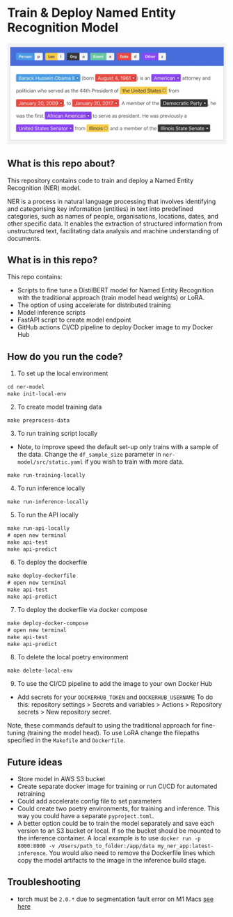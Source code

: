 # Train & Deploy Named Entity Recognition Model

<p align="center">
  <img src="images/ner_example.jpeg" />
</p>


## What is this repo about?
This repository contains code to train and deploy a Named Entity Recognition (NER) model. 


NER is a process in natural language processing that involves identifying and categorising key information (entities) in text into predefined categories, such as names of people, organisations, locations, dates, and other specific data. It enables the extraction of structured information from unstructured text, facilitating data analysis and machine understanding of documents.


## What is in this repo?
This repo contains:

- Scripts to fine tune a DistilBERT model for Named Entity Recognition with the traditional approach (train model head weights) or LoRA.
- The option of using accelerate for distributed training
- Model inference scripts
- FastAPI script to create model endpoint
- GitHub actions CI/CD pipeline to deploy Docker image to my Docker Hub 


## How do you run the code?

1. To set up the local environment

```
cd ner-model
make init-local-env
```

2. To create model training data

```
make preprocess-data
```

3. To run training script locally
- Note, to improve speed the default set-up only trains with a sample of the data. Change the `df_sample_size` parameter in `ner-model/src/static.yaml` if you wish to train with more data.
```
make run-training-locally
```

4. To run inference locally
```
make run-inference-locally
```

5. To run the API locally
```
make run-api-locally
# open new terminal
make api-test
make api-predict
```

6. To deploy the dockerfile

```
make deploy-dockerfile
# open new terminal
make api-test
make api-predict
```

7. To deploy the dockerfile via docker compose
```
make deploy-docker-compose
# open new terminal
make api-test
make api-predict
```

8. To delete the local poetry environment
```
make delete-local-env
```

9. To use the CI/CD pipeline to add the image to your own Docker Hub

- Add secrets for your `DOCKERHUB_TOKEN` and `DOCKERHUB_USERNAME` 
To do this: repository settings > Secrets and variables > Actions > Repository secrets > New repository secret. 

Note, these commands default to using the traditional approach for fine-tuning (training the model head). To use LoRA change the filepaths specified in the `Makefile` and `Dockerfile`.

## Future ideas
- Store model in AWS S3 bucket
- Create separate docker image for training or run CI/CD for automated retraining
- Could add accelerate config file to set parameters
- Could create two poetry environments, for training and inference. This way you could have a separate `pyproject.toml`. 
- A better option could be to train the model separately and save each version to an S3 bucket or local. If so the bucket should be mounted to the inference container. A local example is to use `docker run -p 8000:8000 -v /Users/path_to_folder:/app/data my_ner_app:latest-inference`. You would also need to remove the Dockerfile lines which copy the model artifacts to the image in the inference build stage. 


## Troubleshooting
- torch must be `2.0.*` due to segmentation fault error on M1 Macs [see here](https://stackoverflow.com/questions/77290003/segmentation-fault-when-using-sentencetransformer-inside-docker-container)
